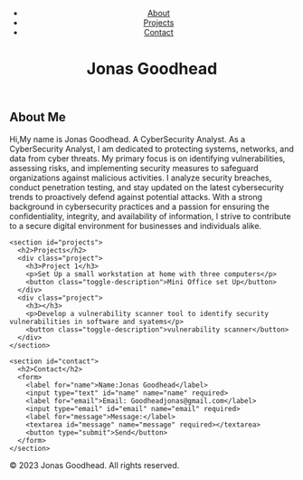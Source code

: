 <!DOCTYPE html>
<html lang="en">
<head>
  <meta charset="UTF-8">
  <meta name="viewport" content="width=device-width, initial-scale=1.0">
  <title>Jonas Goodhead's Personal Website</title>
  <link rel="stylesheet" href="styles.css">
</head>
<body>
  <header>
    <nav>
      <ul>
        <li><a href="#about">About</a></li>
        <li><a href="#projects">Projects</a></li>
        <li><a href="#contact">Contact</a></li>
      </ul>
    </nav>
    <h1>Jonas Goodhead</h1>
  </header>

  <main>
    <section id="about">
      <h2>About Me</h2>
      <p>Hi,My name is Jonas Goodhead. A CyberSecurity Analyst. As a CyberSecurity Analyst, I am dedicated to protecting systems, networks, and data from cyber threats. My primary focus is on identifying vulnerabilities, assessing risks, and implementing security measures to safeguard organizations against malicious activities. I analyze security breaches, conduct penetration testing, and stay updated on the latest cybersecurity trends to proactively defend against potential attacks. With a strong background in cybersecurity practices and a passion for ensuring the confidentiality, integrity, and availability of information, I strive to contribute to a secure digital environment for businesses and individuals alike. </p>
    </section>

    <section id="projects">
      <h2>Projects</h2>
      <div class="project">
        <h3>Project 1</h3>
        <p>Set Up a small workstation at home with three computers</p>
        <button class="toggle-description">Mini Office set Up</button>
      </div>
      <div class="project">
        <h3></h3>
        <p>Develop a vulnerability scanner tool to identify security vulnerabilities in software and syatems</p>
        <button class="toggle-description">vulnerability scanner</button>
      </div>
    </section>

    <section id="contact">
      <h2>Contact</h2>
      <form>
        <label for="name">Name:Jonas Goodhead</label>
        <input type="text" id="name" name="name" required>
        <label for="email">Email: Goodheadjonas@gmail.com</label>
        <input type="email" id="email" name="email" required>
        <label for="message">Message:</label>
        <textarea id="message" name="message" required></textarea>
        <button type="submit">Send</button>
      </form>
    </section>
  </main>

  <footer>
    <p>&copy; 2023 Jonas Goodhead. All rights reserved.</p>
  </footer>

  <script src="script.js"></script>
</body>
</html>
